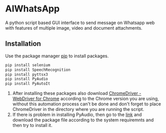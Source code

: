 # AlWhatsApp

A python script based GUI interface to send message on Whatsapp web with features of multiple image, video and document attachments.

## Installation

Use the package manager [pip](https://pip.pypa.io/en/stable/) to install packages.

```bash
pip install selenium
pip install SpeechRecognition
pip install pyttsx3
pip install PyAudio
pip install PyAutoIt
```
1. After installing these packages also download [ChromeDriver - WebDriver for Chrome](https://sites.google.com/a/chromium.org/chromedriver/downloads) according to the Chrome version you are using, without this automation process can't be done and don't forget to place ChromeDriver in the directory where you are running the script.
2. If there is problem in installing PyAudio, then go to the [link](https://www.lfd.uci.edu/~gohlke/pythonlibs/) and download the package file according to the system requiremnts and then try to install it.